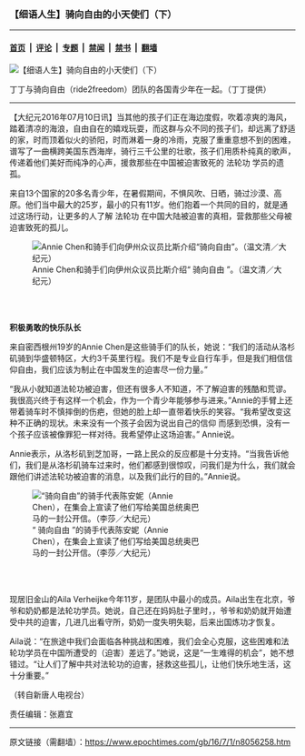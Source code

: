 ### 【细语人生】骑向自由的小天使们（下）

---

#### [首页](../../../..?n8056258) &nbsp;|&nbsp; [评论](../../../../../epoch-comment?n8056258) &nbsp;|&nbsp; [专题](../../../../../epoch-special?n8056258) &nbsp;|&nbsp; [禁闻](../../../../../epoch-news?n8056258) &nbsp;|&nbsp; [禁书](../../../../../books?n8056258) &nbsp;|&nbsp; [翻墙](https://github.com/gfw-breaker/nogfw/blob/master/README.md?n8056258)


<div><img alt="【细语人生】骑向自由的小天使们（下）" class="attachment-djy_600_400 size-djy_600_400 wp-post-image" src="https://i.epochtimes.com/assets/uploads/2015/08/1508190026022480-600x400.jpg"/>
<div class="caption">
 <p>
  丁丁与骑向自由（ride2freedom）团队的各国青少年在一起。（丁丁提供）
 </p>
</div></div><hr/><div class="post_content" id="artbody" itemprop="articleBody">
 <!-- article content begin -->
 <p>
  【大纪元2016年07月10日讯】当其他的孩子们正在海边度假，吹着凉爽的海风，踏着清凉的海浪，自由自在的嬉戏玩耍，而这群与众不同的孩子们，却远离了舒适的家，时而顶着似火的骄阳，时而淋着一身的冷雨，克服了重重意想不到的困难，谱写了一曲横跨美国东西海岸，骑行三千公里的壮歌，孩子们用质朴纯真的歌声，传递着他们美好而纯净的心声，援救那些在中国被迫害致死的
  <ok href="https://www.epochtimes.com/gb/tag/%E6%B3%95%E8%BD%AE%E5%8A%9F.html">
   法轮功
  </ok>
  学员的遗孤。
 </p>
 <p>
  来自13个国家的20多名青少年，在暑假期间，不惧风吹、日晒，骑过沙漠、高原。他们当中最大的25岁，最小的只有11岁。他们抱着一个共同的目的，就是通过这场行动，让更多的人了解
  <ok href="https://www.epochtimes.com/gb/tag/%E6%B3%95%E8%BD%AE%E5%8A%9F.html">
   法轮功
  </ok>
  在中国大陆被迫害的真相，营救那些父母被迫害致死的孤儿。
 </p>
 <figure aria-describedby="caption-attachment-5893210" class="wp-caption aligncenter" id="attachment_5893210" style="width: 450px">
  <ok href=" https://i.epochtimes.com/assets/uploads/2015/07/1507051724532417-450x338.jpg" rel="noreferrer noopener" target="_blank">
   <img alt="Annie Chen和骑手们向伊州众议员比斯介绍“骑向自由”。（温文清／大纪元）" class="wp-image-5893210" src="https://i.epochtimes.com/assets/uploads/2015/07/1507051724532417-450x338.jpg"/>
  </ok>
  <br/><figcaption class="wp-caption-text" id="caption-attachment-5893210">
   Annie Chen和骑手们向伊州众议员比斯介绍“
   <ok href="https://www.epochtimes.com/gb/tag/%E9%AA%91%E5%90%91%E8%87%AA%E7%94%B1.html">
    骑向自由
   </ok>
   ”。（温文清／大纪元）
  </figcaption><br/>
 </figure><br/>
 <p>
  <strong>
   积极勇敢的快乐队长
  </strong>
 </p>
 <p>
  来自密西根州19岁的Annie Chen是这些骑手们的队长，她说：“我们的活动从洛杉矶骑到华盛顿特区，大约3千英里行程。我们不是专业自行车手，但是我们相信信仰自由，我们应该为制止在中国发生的迫害尽一份力量。”
 </p>
 <p>
  “我从小就知道法轮功被迫害，但还有很多人不知道，不了解迫害的残酷和荒谬。我很高兴终于有这样一个机会，作为一个青少年能够参与进来。”Annie的手臂上还带着骑车时不慎摔倒的伤疤，但她的脸上却一直带着快乐的笑容。“我希望改变这种不正确的现状。未来没有一个孩子会因为说出自己的信仰 而感到恐惧，没有一个孩子应该被像罪犯一样对待。我希望停止这场迫害。” Annie说。
 </p>
 <p>
  Annie表示，从洛杉矶到芝加哥，一路上民众的反应都是十分支持。“当我告诉他们，我们是从洛杉矶骑车过来时，他们都感到很惊叹，问我们是为什么，我们就会跟他们讲述法轮功被迫害的消息，以及我们此行的目的。”Annie说。
 </p>
 <figure aria-describedby="caption-attachment-5885122" class="wp-caption aligncenter" id="attachment_5885122" style="width: 298px">
  <ok href=" https://i.epochtimes.com/assets/uploads/2015/07/1507161617221160-450x582.jpg" rel="noreferrer noopener" target="_blank">
   <img alt="“骑向自由”的骑手代表陈安妮（Annie Chen），在集会上宣读了他们写给美国总统奥巴马的一封公开信。（李莎／大纪元）" class="wp-image-5885122" src="https://i.epochtimes.com/assets/uploads/2015/07/1507161617221160-450x582.jpg"/>
  </ok>
  <br/><figcaption class="wp-caption-text" id="caption-attachment-5885122">
   “
   <ok href="https://www.epochtimes.com/gb/tag/%E9%AA%91%E5%90%91%E8%87%AA%E7%94%B1.html">
    骑向自由
   </ok>
   ”的骑手代表陈安妮（Annie Chen），在集会上宣读了他们写给美国总统奥巴马的一封公开信。（李莎／大纪元）
  </figcaption><br/>
 </figure><br/>
 <p>
  现居旧金山的Aila Verheijke今年11岁，是团队中最小的成员。Aila出生在北京，爷爷和奶奶都是法轮功学员。她说，自己还在妈妈肚子里时，，爷爷和奶奶就开始遭受中共的迫害，几进几出看守所，奶奶一度失明失聪，后来出国炼功才恢复。
 </p>
 <p>
  Aila说：“在旅途中我们会面临各种挑战和困难，我们会全心克服，这些困难和法轮功学员在中国所遭受的（迫害）差远了。”她说，这是“一生难得的机会”，她不想错过。“让人们了解中共对法轮功的迫害，拯救这些孤儿，让他们快乐地生活，这十分重要。”
 </p>
 <p>
 </p>
 <p>
  （转自新唐人电视台）
 </p>
 <p>
  责任编辑：张嘉宜
 </p>
 <!-- article content end -->
 <div id="below_article_ad">
 </div>
</div>


---

原文链接（需翻墙）：https://www.epochtimes.com/gb/16/7/1/n8056258.htm